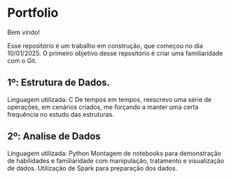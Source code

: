# Portfolio
Bem vindo!

Esse repositório é um trabalho em construção, que começou no dia 10/01/2025.
O primeiro objetivo desse repositório é criar uma familiaridade com o Git.

## 1º: Estrutura de Dados.
Linguagem utilizada: C
De tempos em tempos, reescrevo uma série de operações, em cenários criados,
me forçando a manter uma certa frequência no estudo das estruturas.

## 2º: Analise de Dados
Linguagem utilizada: Python
Montagem de notebooks para demonstração de habilidades e familiaridade com manipulação,
tratamento e visualização de dados. Utilização de Spark para preparação dos dados.
